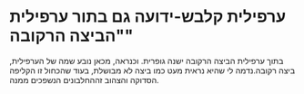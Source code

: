 # ערפילית קלבש-ידועה גם בתור ערפילית "הביצה הרקובה"

בתוך ערפילית הביצה הרקובה ישנה גופרית. וכנראה, מכאן נובע שמה של הערפילית, ביצה
רקובה.נדמה לי שהיא נראית מעט כמו ביצה לא מבושלת, בעוד שהכחול זו הקליפה הסדוקה
והצהוב זההחלבונים הנשפכים ממנה.
